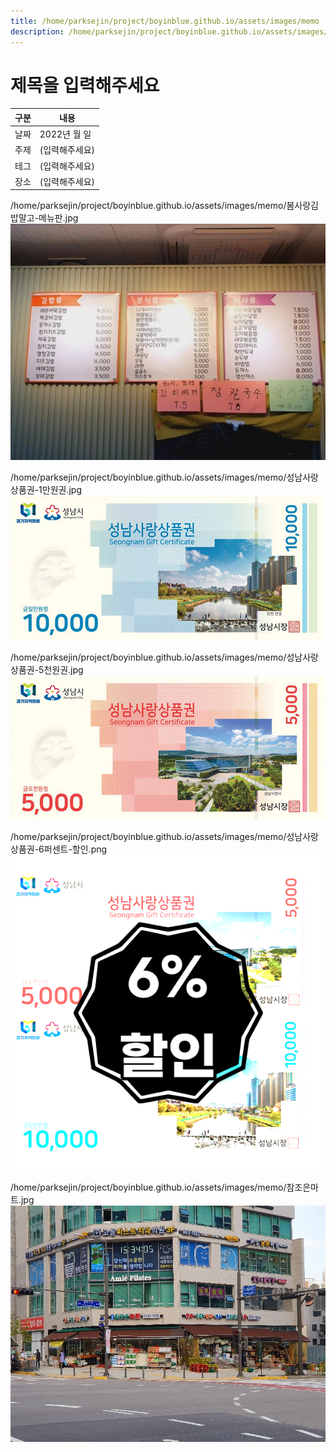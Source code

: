 ```yaml
---
title: /home/parksejin/project/boyinblue.github.io/assets/images/memo
description: /home/parksejin/project/boyinblue.github.io/assets/images/memo
---
```



제목을 입력해주세요
===


|구분|내용|
|---|---|
|날짜|2022년 월 일|
|주제|(입력해주세요)|
|테그|(입력해주세요)|
|장소|(입력해주세요)|


/home/parksejin/project/boyinblue.github.io/assets/images/memo/봄사랑김밥말고-메뉴판.jpg
![이미지](봄사랑김밥말고-메뉴판.jpg)


/home/parksejin/project/boyinblue.github.io/assets/images/memo/성남사랑상품권-1만원권.jpg
![이미지](성남사랑상품권-1만원권.jpg)


/home/parksejin/project/boyinblue.github.io/assets/images/memo/성남사랑상품권-5천원권.jpg
![이미지](성남사랑상품권-5천원권.jpg)


/home/parksejin/project/boyinblue.github.io/assets/images/memo/성남사랑상품권-6퍼센트-할인.png
![이미지](성남사랑상품권-6퍼센트-할인.png)


/home/parksejin/project/boyinblue.github.io/assets/images/memo/참조은마트.jpg
![이미지](참조은마트.jpg)


